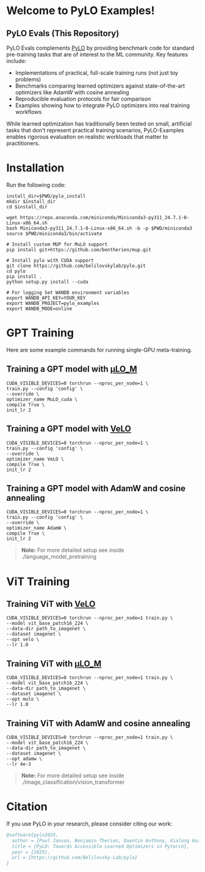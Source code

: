 # Welcome to PyLO Examples!


## PyLO Evals (This Repository)

PyLO Evals complements [PyLO](https://github.com/Belilovsky-Lab/pylo) by providing benchmark code for standard pre-training tasks that are of interest to the ML community. Key features include:

- Implementations of practical, full-scale training runs (not just toy problems)
- Benchmarks comparing learned optimizers against state-of-the-art optimizers like AdamW with cosine annealing
- Reproducible evaluation protocols for fair comparison
- Examples showing how to integrate PyLO optimizers into real training workflows

While learned optimization has traditionally been tested on small, artificial tasks that don't represent practical training scenarios, PyLO-Examples enables rigorous evaluation on realistic workloads that matter to practitioners.



# Installation 

Run the following code:
```
install_dir=$PWD/pylo_install
mkdir $install_dir
cd $install_dir

wget https://repo.anaconda.com/miniconda/Miniconda3-py311_24.7.1-0-Linux-x86_64.sh
bash Miniconda3-py311_24.7.1-0-Linux-x86_64.sh -b -p $PWD/miniconda3
source $PWD/miniconda3/bin/activate

# Install custom MUP for MuLO support
pip install git+https://github.com/bentherien/mup.git

# Install pylo with CUDA support
git clone https://github.com/belilovskylab/pylo.git
cd pylo
pip install .
python setup.py install --cuda 

# For logging Set WANDB environment variables
export WANDB_API_KEY=YOUR_KEY
export WANDB_PROJECT=pylo_examples
export WANDB_MODE=online

```

# GPT Training

Here are some example commands for running single-GPU meta-training.


## Training a GPT model with [µLO_M](https://arxiv.org/abs/2406.00153)
```
CUDA_VISIBLE_DEVICES=0 torchrun --nproc_per_node=1 \
train.py --config 'config' \
--override \
optimizer_name MuLO_cuda \
compile True \
init_lr 2
```

## Training a GPT model with [VeLO](https://arxiv.org/abs/2211.09760)
```
CUDA_VISIBLE_DEVICES=0 torchrun --nproc_per_node=1 \
train.py --config 'config' \
--override \
optimizer_name VeLO \
compile True \
init_lr 2
```

## Training a GPT model with AdamW and cosine annealing
```
CUDA_VISIBLE_DEVICES=0 torchrun --nproc_per_node=1 \
train.py --config 'config' \
--override \
optimizer_name AdamW \
compile True \
init_lr 2
```
> **Note:** For more detailed setup see inside ./language_model_pretraining


# ViT Training

## Training ViT with [VeLO](https://arxiv.org/abs/2211.09760)
```
CUDA_VISIBLE_DEVICES=0 torchrun --nproc_per_node=1 train.py \
--model vit_base_patch16_224 \
--data-dir path_to_imagenet \
--dataset imagenet \
--opt velo \
--lr 1.0
```

## Training ViT with [µLO_M](https://arxiv.org/abs/2406.00153)
```
CUDA_VISIBLE_DEVICES=0 torchrun --nproc_per_node=1 train.py \
--model vit_base_patch16_224 \
--data-dir path_to_imagenet \
--dataset imagenet \
--opt mulo \
--lr 1.0
```

## Training ViT with AdamW and cosine annealing
```
CUDA_VISIBLE_DEVICES=0 torchrun --nproc_per_node=1 train.py \
--model vit_base_patch16_224 \
--data-dir path_to_imagenet \
--dataset imagenet \
--opt adamw \
--lr 4e-3
```
> **Note:** For more detailed setup see inside ./image_classification/vision_transformer

# Citation

If you use PyLO in your research, please consider citing our work:

```bibtex
@software{pylo2025,
  author = {Paul Janson, Benjamin Therien, Quentin Anthony, Xialong Huang, Abhinav Moudgil and Eugene Belilovsky},
  title = {PyLO: Towards Accessible Learned Optimizers in Pytorch},
  year = {2025},
  url = {https://github.com/Belilovsky-Lab/pylo}
}
```
